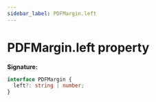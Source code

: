 ```yaml
---
sidebar_label: PDFMargin.left
---
```


# PDFMargin.left property

**Signature:**

```typescript
interface PDFMargin {
  left?: string | number;
}
```
